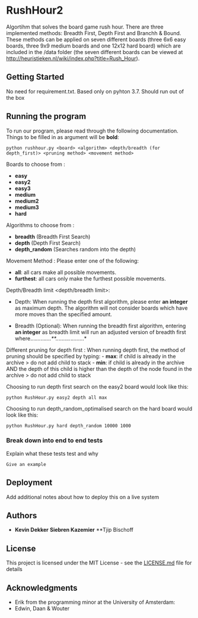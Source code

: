 # RushHour2

Algortihm that solves the board game rush hour. There are three implemented methods: Breadth First, Depth First and Branchh & Bound. These methods can be applied on seven different boards (three 6x6 easy boards, three 9x9 medium boards and one 12x12 hard board) which are included in the /data folder (the seven different boards can be viewed at http://heuristieken.nl/wiki/index.php?title=Rush_Hour).

## Getting Started

No need for requirement.txt. Based only on pyhton 3.7. Should run out of the box


## Running the program

To run our program, please read through the following documentation. Things to be filled in as argument will be **bold**:
```
python rushhour.py <board> <algorithm> <depth/breadth (for depth_first)> <pruning method> <movement method>
```
Boards to choose from <board>: 
  - **easy**
  - **easy2**
  - **easy3**
  - **medium**
  - **medium2**
  - **medium3**
  - **hard**

Algorithms to choose from <algorithm>:
  - **breadth** (Breadth First Search)
  - **depth** (Depth First Search)
  - **depth_random** (Searches random into the depth)
  
Movement Method <movement method>:
  Please enter one of the following:
  - **all**: all cars make all possible movements.
  - **furthest**: all cars only make the furthest possible movements.
  
Depth/Breadth limit <depth/breadth limit>:
  - Depth: When running the depth first algorithm, please enter **an integer** as maximum depth. The algorithm will not consider boards which have more moves than the specified amount. 

  - Breadth (Optional): When running the breadth first algorithm, entering **an integer** as breadth limit will run an adjusted version of breadth first where.*.*..*...*...*....**..*......*..*.*....*....*

Different pruning for depth first <pruning method>:
  When running depth first, the method of pruning should be specified by typing:
    - **max**: if child is already in the archive > do not add child to stack
    - **min**: if child is already in the archive AND the depth of this child is higher than the depth of the node found in the archive > do not add child to stack
  
Choosing to run depth first search on the easy2 board would look like this:
```
python RushHour.py easy2 depth all max
```

Choosing to run depth_random_optimalised search on the hard board would look like this:
```
python RushHour.py hard depth_random 10000 1000
```
### Break down into end to end tests

Explain what these tests test and why

```
Give an example
```

## Deployment

Add additional notes about how to deploy this on a live system

## Authors

* **Kevin Dekker**
  **Siebren Kazemier**
  **Tjip Bischoff

## License

This project is licensed under the MIT License - see the [LICENSE.md](LICENSE.md) file for details

## Acknowledgments

* Erik
from the programming minor at the University of Amsterdam:
* Edwin, Daan & Wouter


